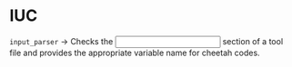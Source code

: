 
IUC
============

`input_parser` → Checks the <input> section of a tool file and provides the appropriate variable name for 
cheetah codes.
